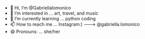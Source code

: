 - 👋 Hi, I’m @Gabriellalomonico
- 👀 I’m interested in ... art, travel, and music
- 🌱 I’m currently learning ... python coding
- 📫 How to reach me ... Instagram:) ---> @gabriella.lomonico
- 😄 Pronouns: ... she/her


<!---
Gabriellalomonico/Gabriellalomonico is a ✨ special ✨ repository because its `README.md` (this file) appears on your GitHub profile.
You can click the Preview link to take a look at your changes.
--->
